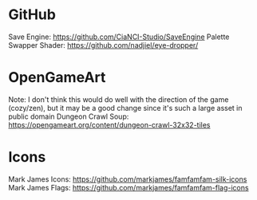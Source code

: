 # GitHub
Save Engine: https://github.com/CiaNCI-Studio/SaveEngine
Palette Swapper Shader: https://github.com/nadjiel/eye-dropper/

# OpenGameArt
Note: I don't think this would do well with the direction of the game (cozy/zen),
but it may be a good change since it's such a large asset in public domain
Dungeon Crawl Soup: https://opengameart.org/content/dungeon-crawl-32x32-tiles

# Icons
Mark James Icons: https://github.com/markjames/famfamfam-silk-icons
Mark James Flags: https://github.com/markjames/famfamfam-flag-icons